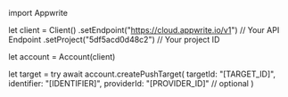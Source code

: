 import Appwrite

let client = Client()
    .setEndpoint("https://cloud.appwrite.io/v1") // Your API Endpoint
    .setProject("5df5acd0d48c2") // Your project ID

let account = Account(client)

let target = try await account.createPushTarget(
    targetId: "[TARGET_ID]",
    identifier: "[IDENTIFIER]",
    providerId: "[PROVIDER_ID]" // optional
)

